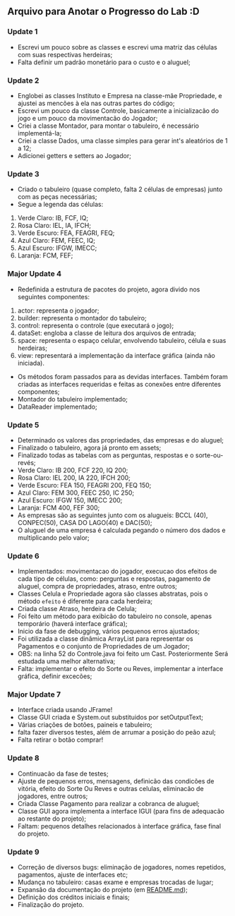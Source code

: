 ## Arquivo para Anotar o Progresso do Lab :D


### Update 1
- Escrevi um pouco sobre as classes e escrevi uma matriz das células com suas respectivas herdeiras;
- Falta definir um padrão monetário para o custo e o aluguel;

### Update 2
- Englobei as classes Instituto e Empresa na classe-mãe Propriedade, e ajustei as mencões à ela nas outras partes do código;
- Escrevi um pouco da classe Controle, basicamente a inicializacão do jogo e um pouco da movimentacão do Jogador;
- Criei a classe Montador, para montar o tabuleiro, é necessário implementá-la;
- Criei a classe Dados, uma classe simples para gerar int's aleatórios de 1 a 12;
- Adicionei getters e setters ao Jogador;

### Update 3
- Criado o tabuleiro (quase completo, falta 2 células de empresas) junto com as peças necessárias;
- Segue a legenda das células:  
1) Verde Claro: IB, FCF, IQ;  
2) Rosa Claro: IEL, IA, IFCH;  
3) Verde Escuro: FEA, FEAGRI, FEQ;  
4) Azul Claro: FEM, FEEC, IQ;  
5) Azul Escuro: IFGW, IMECC;  
6) Laranja: FCM, FEF;  

### Major Update 4
- Redefinida a estrutura de pacotes do projeto, agora divido nos seguintes componentes:  
1) actor: representa o jogador;  
2) builder: representa o montador do tabuleiro;  
3) control: representa o controle (que executará o jogo);  
4) dataSet: engloba a classe de leitura dos arquivos de entrada;  
5) space: representa o espaço celular, envolvendo tabuleiro, célula e suas herdeiras;  
6) view: representará a implementação da interface gráfica (ainda não iniciada).  
- Os métodos foram passados para as devidas interfaces. Também foram criadas as interfaces requeridas e feitas as conexões entre diferentes componentes;
- Montador do tabuleiro implementado;
- DataReader implementado;

### Update 5
- Determinado os valores das propriedades, das empresas e do aluguel;
- Finalizado o tabuleiro, agora já pronto em assets;
- Finalizado todas as tabelas com as perguntas, respostas e o sorte-ou-revés;
- Verde Claro: IB 200, FCF 220, IQ 200;
- Rosa Claro: IEL 200, IA 220, IFCH 200;
- Verde Escuro: FEA 150, FEAGRI 200, FEQ 150;
- Azul Claro: FEM 300, FEEC 250, IC 250;
- Azul Escuro: IFGW 150, IMECC 200;
- Laranja: FCM 400, FEF 300;
- As empresas são as seguintes junto com os alugueis: BCCL (40), CONPEC(50), CASA DO LAGO(40) e DAC(50);
- O aluguel de uma empresa é calculada pegando o número dos dados e multiplicando pelo valor;

### Update 6
- Implementados: movimentacao do jogador, execucao dos efeitos de cada tipo de células, como: perguntas e respostas, pagamento de aluguel, compra de propriedades, atraso, entre outros;
- Classes Celula e Propriedade agora são classes abstratas, pois o método `efeito` é diferente para cada herdeira;
- Criada classe Atraso, herdeira de Celula;
- Foi feito um método para exibicão do tabuleiro no console, apenas temporário (haverá interface gráfica);
- Inicio da fase de debugging, vários pequenos erros ajustados;
- Foi utilizada a classe dinâmica ArrayList para representar os Pagamentos e o conjunto de Propriedades de um Jogador;
- OBS: na linha 52 do Controle.java foi feito um Cast. Posteriormente Será estudada uma melhor alternativa;
- Falta: implementar o efeito do Sorte ou Reves, implementar a interface gráfica, definir excecões;

### Major Update 7
- Interface criada usando JFrame!
- Classe GUI criada e System.out substituidos por setOutputText;
- Várias criações de botões, paineis e tabuleiro;
- falta fazer diversos testes, além de arrumar a posição do peão azul;
- Falta retirar o botão comprar!

### Update 8
- Continuacão da fase de testes;
- Ajuste de pequenos erros, mensagens, definicão das condicões de vitória, efeito do Sorte Ou Reves e outras celulas, eliminacão de jogadores, entre outros;
- Criada Classe Pagamento para realizar a cobranca de aluguel;
- Classe GUI agora implementa a interface IGUI (para fins de adequacão ao restante do projeto);
- Faltam: pequenos detalhes relacionados à interface gráfica, fase final do projeto.

### Update 9
- Correção de diversos bugs: eliminação de jogadores, nomes repetidos, pagamentos, ajuste de interfaces etc;
- Mudança no tabuleiro: casas exame e empresas trocadas de lugar;
- Expansão da documentação do projeto (em [README.md](README.md));
- Definição dos créditos iniciais e finais;
- Finalização do projeto.